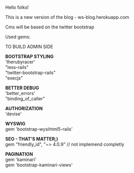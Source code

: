 Hello folks!<br>

This is a new version of the blog - ws-blog.herokuapp.com<br>

Cms will be based on the twitter bootstrap<br>

Used gems: <br>

TO BUILD ADMIN SIDE <br>

**BOOTSTRAP STYLING** <br>
'therubyracer' <br>
"less-rails"<br>
"twitter-bootstrap-rails"<br>
"execjs"<br>

**BETTER DEBUG** <br>
'better_errors'<br>
"binding_of_caller"<br>

**AUTHORIZATION**<br>
'devise'<br>

**WYSWIG**  <br>
gem 'bootstrap-wysihtml5-rails'<br>

**SEO - THAT'S MATTER;)** <br>
gem "friendly_id", "~> 4.0.9" // not implemend completly<br>

**PAGINATION** <br>
gem 'kaminari'<br>
gem 'bootstrap-kaminari-views'<br>